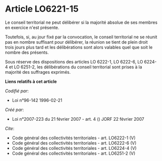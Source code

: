 # Article LO6221-15

Le conseil territorial ne peut délibérer si la majorité absolue de ses membres en exercice n'est présente. 

Toutefois, si, au jour fixé par la convocation, le conseil territorial ne se réunit pas en nombre suffisant pour délibérer,
la réunion se tient de plein droit trois jours plus tard et les délibérations sont alors valables quel que soit le nombre des
présents. 

Sous réserve des dispositions des articles LO 6222-1, LO 6222-6, LO 6224-4 et LO 6251-2, les délibérations du conseil
territorial sont prises à la majorité des suffrages exprimés.

**Liens relatifs à cet article**

_Codifié par_:

  - Loi n°96-142 1996-02-21

_Créé par_:

  - Loi n°2007-223 du 21 février 2007 - art. 4 () JORF 22 février 2007

_Cite_:

  - Code général des collectivités territoriales - art. LO6222-1 (V)
  - Code général des collectivités territoriales - art. LO6222-6 (V)
  - Code général des collectivités territoriales - art. LO6224-4 (V)
  - Code général des collectivités territoriales - art. LO6251-2 (V)
